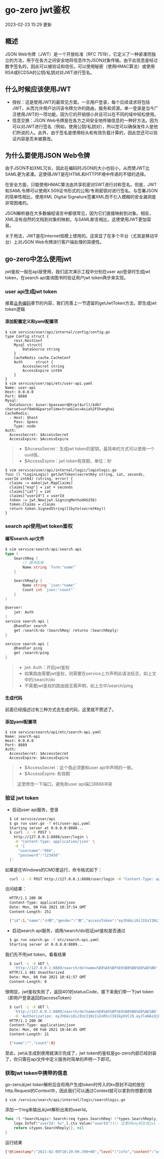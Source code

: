 # go-zero jwt鉴权

2023-02-23 15:29 更新

## 概述

JSON Web令牌（JWT）是一个开放标准（RFC 7519），它定义了一种紧凑而独立的方法，用于在各方之间安全地将信息作为JSON对象传输。由于此信息是经过数字签名的，因此可以被验证和信任。可以使用秘密（使用HMAC算法）或使用RSA或ECDSA的公钥/私钥对对JWT进行签名。

## 什么时候应该使用JWT

- 授权：这是使用JWT的最常见方案。一旦用户登录，每个后续请求将包括JWT，从而允许用户访问该令牌允许的路由，服务和资源。单一登录是当今广泛使用JWT的一项功能，因为它的开销很小并且可以在不同的域中轻松使用。
- 信息交换：JSON Web令牌是在各方之间安全地传输信息的一种好方法。因为可以对JWT进行签名（例如，使用公钥/私钥对），所以您可以确保发件人是他们所说的人。此外，由于签名是使用标头和有效负载计算的，因此您还可以验证内容是否未被篡改。

## 为什么要使用JSON Web令牌

由于JSON不如XML冗长，因此在编码时JSON的大小也较小，从而使JWT比SAML更为紧凑。这使得JWT是在HTML和HTTP环境中传递的不错的选择。

在安全方面，只能使用HMAC算法由共享机密对SWT进行对称签名。但是，JWT和SAML令牌可以使用X.509证书形式的公用/专用密钥对进行签名。与签署JSON的简单性相比，使用XML Digital Signature签署XML而不引入模糊的安全漏洞是非常困难的。

JSON解析器在大多数编程语言中都很常见，因为它们直接映射到对象。相反，XML没有自然的文档到对象的映射。与SAML断言相比，这使使用JWT更加容易。

关于用法，JWT是在Internet规模上使用的。这突显了在多个平台（尤其是移动平台）上对JSON Web令牌进行客户端处理的简便性。

## go-zero中怎么使用jwt

jwt鉴权一般在api层使用，我们这次演示工程中分别在user api登录时生成jwt token，在search api查询图书时验证用户jwt token两步来实现。

### user api生成jwt token

接着[业务编码](https://www.w3cschool.cn/gozero/gozero-kq633nna.html)章节的内容，我们完善上一节遗留的getJwtToken方法，即生成jwt token逻辑

#### 添加配置定义和yaml配置项

```
$ vim service/user/api/internal/config/config.go
type Config struct {
    rest.RestConf
    Mysql struct{
        DataSource string
    }
    CacheRedis cache.CacheConf
    Auth      struct {
        AccessSecret string
        AccessExpire int64
    }
}
$ vim service/user/api/etc/user-api.yaml
Name: user-api
Host: 0.0.0.0
Port: 8888
Mysql:
  DataSource: $user:$password@tcp($url)/$db?charset=utf8mb4&parseTime=true&loc=Asia%2FShanghai
CacheRedis:
  - Host: $host
    Pass: $pass
    Type: node
Auth:
  AccessSecret: $AccessSecret
  AccessExpire: $AccessExpire
```

> - $AccessSecret：生成jwt token的密钥，最简单的方式可以使用一个uuid值。
> - $AccessExpire：jwt token有效期，单位：秒

```
$ vim service/user/api/internal/logic/loginlogic.go
func (l *LoginLogic) getJwtToken(secretKey string, iat, seconds, userId int64) (string, error) {
  claims := make(jwt.MapClaims)
  claims["exp"] = iat + seconds
  claims["iat"] = iat
  claims["userId"] = userId
  token := jwt.New(jwt.SigningMethodHS256)
  token.Claims = claims
  return token.SignedString([]byte(secretKey))
}
```

### search api使用jwt token鉴权

#### 编写search.api文件

```go
$ vim service/search/api/search.api
type (
    SearchReq {
        // 图书名称
        Name string `form:"name"`
    }

    SearchReply {
        Name string `json:"name"`
        Count int `json:"count"`
    }
)

@server(
    jwt: Auth
)
service search-api {
    @handler search
    get /search/do (SearchReq) returns (SearchReply)
}

service search-api {
    @handler ping
    get /search/ping
}
```

> - jwt: Auth：开启jwt鉴权
> - 如果路由需要jwt鉴权，则需要在service上方声明此语法标志，如上文中的/search/do
> - 不需要jwt鉴权的路由就无需声明，如上文中/search/ping

#### 生成代码

前面已经描述过有三种方式去生成代码，这里就不赘述了。

#### 添加yaml配置项

```
$ vim service/search/api/etc/search-api.yaml
Name: search-api
Host: 0.0.0.0
Port: 8889
Auth:
  AccessSecret: $AccessSecret
  AccessExpire: $AccessExpire
```

> - $AccessSecret：这个值必须要和user api中声明的一致。
> - $AccessExpire: 有效期
>
> 这里修改一下端口，避免和user api端口8888冲突

### 验证 jwt token



- 启动user api服务，登录



```bash
  $ cd service/user/api
  $ go run user.go -f etc/user-api.yaml
  Starting server at 0.0.0.0:8888...
  $ curl -i -X POST \
    http://127.0.0.1:8888/user/login \
    -H 'Content-Type: application/json' \
    -d '{
      "username":"666",
      "password":"123456"
  }'
```

如果是在Windows的CMD里运行，命令格式如下：

```bash
  curl -i -X POST http://127.0.0.1:8888/user/login -H "Content-Type: application/json" -d "{ \"username\":\"666\", \"password\":\"123456\" }"
```

访问结果：

```bash
  HTTP/1.1 200 OK
  Content-Type: application/json
  Date: Mon, 08 Feb 2021 10:37:54 GMT
  Content-Length: 251

  {"id":1,"name":"小明","gender":"男","accessToken":"eyJhbGciOiJIUzI1NiIsInR5cCI6IkpXVCJ9.eyJleHAiOjE2MTI4NjcwNzQsImlhdCI6MTYxMjc4MDY3NCwidXNlcklkIjoxfQ.JKa83g9BlEW84IiCXFGwP2aSd0xF3tMnxrOzVebbt80","accessExpire":1612867074,"refreshAfter":1612823874}
```



- 启动search api服务，调用/search/do验证jwt鉴权是否通过



```bash
  $ go run search.go -f etc/search-api.yaml
  Starting server at 0.0.0.0:8889...
```

我们先不传jwt token，看看结果

```bash
  $ curl -i -X GET \
    'http://127.0.0.1:8889/search/do?name=%E8%A5%BF%E6%B8%B8%E8%AE%B0'
  HTTP/1.1 401 Unauthorized
  Date: Mon, 08 Feb 2021 10:41:57 GMT
  Content-Length: 0
```

很明显，jwt鉴权失败了，返回401的statusCode，接下来我们带一下jwt token（即用户登录返回的accessToken）

```bash
  $ curl -i -X GET \
    'http://127.0.0.1:8889/search/do?name=%E8%A5%BF%E6%B8%B8%E8%AE%B0' \
    -H 'Authorization: eyJhbGciOiJIUzI1NiIsInR5cCI6IkpXVCJ9.eyJleHAiOjE2MTI4NjcwNzQsImlhdCI6MTYxMjc4MDY3NCwidXNlcklkIjoxfQ.JKa83g9BlEW84IiCXFGwP2aSd0xF3tMnxrOzVebbt80'
  HTTP/1.1 200 OK
  Content-Type: application/json
  Date: Mon, 08 Feb 2021 10:44:45 GMT
  Content-Length: 21

  {"name":"","count":0}
```

至此，jwt从生成到使用就演示完成了，jwt token的鉴权是go-zero内部已经封装了，你只需在api文件中定义服务时简单的声明一下即可。

### 获取jwt token中携带的信息

go-zero从jwt token解析后会将用户生成token时传入的kv原封不动的放在http.Request的Context中，因此我们可以通过Context就可以拿到你想要的值

```
$ vim /service/search/api/internal/logic/searchlogic.go
```

添加一个log来输出从jwt解析出来的userId。

```go
func (l *SearchLogic) Search(req types.SearchReq) (*types.SearchReply, error) {
    logx.Infof("userId: %v",l.ctx.Value("userId"))// 这里的key和生成jwt token时传入的key一致
    return &types.SearchReply{}, nil
}
```



运行结果

```json
{"@timestamp":"2021-02-09T10:29:09.399+08","level":"info","content":"userId: 1"}
```